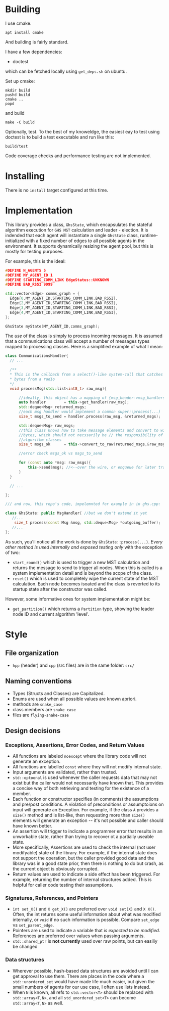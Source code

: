 # Building

I use cmake.

`apt install cmake`

And building is fairly standard.

I have a few dependencies:

- doctest

which can be fetched locally using `get_deps.sh` on ubuntu. 

Set up cmake:

```
mkdir build
pushd build
cmake ..
popd
```

and build

```
make -C build
```

Optionally, test. To the best of my knoweldge, the easiest eay to test using doctest is to build a test executable and run like this:

```
build/test
```

Code coverage checks and performance testing are not implemented. 

# Installing

There is no `install` target configured at this time. 

# Implementation

This library provides a class, `GhsState`, which encapsulates the stateful algorithm execution for `GHS MST` calculation and leader - election. It is indended that each agent will instantiate a single `GhsState` class, runtime-initialized with a fixed number of edges to all possible agents in the environment. It supports dynamically resizing the agent pool, but this is mostly for testing purposes. 

For example, this is the ideal:

```c++
#DEFINE N_AGENTS 5
#DEFINE MY_AGENT_ID 1
#DEFINE STARTING_COMM_LINK EdgeStatus::UNKNOWN
#DEFINE BAD_RSSI 9999

std::vector<Edge> comms_graph = {
  Edge{0,MY_AGENT_ID,STARTING_COMM_LINK,BAD_RSSI},
  Edge{2,MY_AGENT_ID,STARTING_COMM_LINK,BAD_RSSI},
  Edge{3,MY_AGENT_ID,STARTING_COMM_LINK,BAD_RSSI},
  Edge{4,MY_AGENT_ID,STARTING_COMM_LINK,BAD_RSSI},
};

GhsState myState(MY_AGENT_ID,comms_graph);
```

The *use* of the class is simply to process incoming messages. It is assumed that a communications class will accept a number of messages types mapped to processing classes. Here is a simplified example of what I mean:

```c++
class CommunicationsHandler{
  // ...

  /**
  * This is the callback from a select()-like system-call that catches incoming
  * bytes from a radio
  */
  void processMsg(std::list<int8_t> raw_msg){

      //ideally, this object has a mapping of {msg_header->msg_handlers};
      auto handler        = this->get_handler(raw_msg);
      std::deque<Msg> returned_msgs;
      //each msg handler would implement a common super::process(...)
      size_t msgs_to_send = handler.process(raw_msg, &returned_msgs);

      std::deque<Msg> raw_msgs;
      //this class knows how to take message elements and convert to wire-ready
      //bytes, which should not necssarily be // the responsibility of stateful
      //algorithm classes
      size_t msgs_ok      = this->convert_to_raw(returned_msgs,&raw_msgs);

      //error check msgs_ok vs msgs_to_send

      for (const auto *msg: raw_msgs){
          this->send(msg); //<--over the wire, or enqueue for later transmission
      }
  }

  // ...

};

/// and now, this repo's code, impelemnted for example in in ghs.cpp:

class GhsState: public MsgHandler{ //but we don't extend it yet
   //...
    size_t process(const Msg &msg, std::deque<Msg> *outgoing_buffer);
   //...
};
```

As such, you'll notice all the work is done by `GhsState::process(...)`. *Every other method is used internally and exposed testing only* with the exception of two:

- `start_round()` which is used to trigger a new MST calculation and returns the message to send to trigger all nodes. When this is called is a system implementation detail and is beyond the scope of the class. 
- `reset()` which is used to completely wipe the current state of the MST calculation. Each node becomes isoated and the class is reverted to its startup state after the constructor was called. 

However, some informative ones for system implementation might be:

- `get_partition()` which returns a `Partition` type, showing the leader node ID and current algorithm 'level'.

# Style

## File organization

- `hpp` (header) and `cpp` (src files) are in the same folder: `src/`

## Naming conventions

- Types (Structs and Classes) are Capitalized.
- Enums are used when all possible values are known apriori.
- methods are `snake_case`
- class members are `snake_case`
- files are `flying-snake-case`

## Design decisions

### Exceptions, Assertions, Error Codes, and Return Values

- All functions are labeled `noexcept` where the library code will not generate an exception. 
- All functions are labelled `const` where they will not modify internal state.
- Input arguments are validated, rather than trusted. 
- `std::optoonal` is used whenever the caller requests data that may not exist but the caller would not necessarily have known that. This provides a concise way of both retrieving and testing for the existence of a member. 
- Each function or constructor specifies (in comments) the assumptions and pre/post conditions. A violation of preconditions or assumptoions on input will generate an Exception.  For example, if the class `A` provides a `size()` method and is list-like, then requesting more than `size()` elements will generate an exception -- it's not possible and caller should have known better.
- An assertion will trigger to indicate a programmer error that results in an unworkable state, rather than trying to recover ot a partially useable state. 
- More specifically, Assertions are used to check the internal (not user modifyable) state of the library. For example, if the internal state does not support the operation, but the caller provided good data and the library was in a good state prior, then there is nothing to do but crash, as the current object is obviously corrupted. 
- Return values are used to indicate a side effect has been triggered. For example, returning the number of internal structures added. This is helpful for caller code testing their assumptions. 

### Signatures, References, and Pointers

- `int set_X()` and `X get_X()` are preferred over `void set(X)` and `X X()`. Often, the int returns some useful information about what was modified internally, or `void` if no such information is possible. Compare `set_edge` vs `set_parent_edge`. 
- Pointers are used to indicate a variable that *is expected to be modified*. References are preferred over values when passing arguments.
- `std::shared_ptr` is **not currently** used over raw points, but can easiliy be changed

### Data structures

- Wherever possible, hash-based data structures are avoided until I can get approval to use them. There are places in the code where a `std::unordered_set` would have made life much easier, but given the small numbers of agents for our use case, I often use lists instead. 
- When `N` is known, all refs to `std::vector<T>` should be replaced with `std::array<T,N>`, and all `std_unordered_set<T>` can become `std::array<T,N>` as well. 



